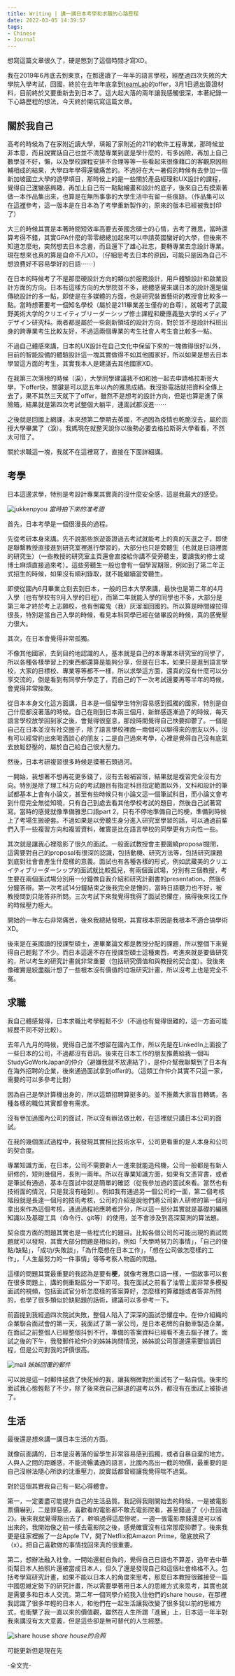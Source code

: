 ```yaml
---
title: Writing | 講一講日本考學和求職的心路歷程
date: 2022-03-05 14:39:57
tags:
- Chinese
- Journal
---
```


想寫這篇文章很久了，硬是憋到了這個時間才寫XD。

我在2019年6月底去到東京，在那邊讀了一年半的語言學校，經歷過四次失敗的大學院入學考試，回國，終於在去年年底拿到[teamLab](https://www.teamlab.art)的offer，3月1日遞出簽證材料，目前終於又要重新去到日本了。這大起大落的兩年讓我感觸很深，本著紀錄一下心路歷程的想法，今天終於開坑寫這篇文章。

## 關於我自己

高考的時候為了在家附近讀大學，填報了家附近的211的軟件工程專業，那時候並非本意，而且說實話自己也並不清楚專業到底是學什麼的，有多凶險，再加上自己數學並不好，懶，以及學校課程安排不合理等等一些看起來很像藉口的客觀原因相輔相成的結果，大學四年學得還蠻痛苦的。不過好在大一暑假的時候有去參加一個新加坡國立大學的遊學項目，那時候上的是一些關於產品經理和UX設計的課程，覺得自己還蠻感興趣，再加上自己有一點點繪畫和設計的底子，後來自己有摸索著做一本作品集出來，也算是在無所事事的大學生活中有留一些痕跡。（作品集可以在[這裡](https://issuu.com/yuancong-liu/docs/e-portfolio)參考，這一版本是在日本為了考學重新製作的，原來的版本已經被我封印了）

大三的時候其實是本著時間短效率高要去英國念碩士的心情，去考了雅思，當時還算考得不錯，其實GPA什麼的零零總總加起來可以申請英國蠻好的大學，但後來不知道怎麼地，突然想去日本念書，而且還下了雄心壯志，要轉專業去念設計專業。現在想來也真的算是自命不凡XD。（仔細思考去日本的原因，可能只是因為自己不想浪費好不容易學好的日語⋯⋯）

在日本的時候考了不是那麼硬設計方向的類似於服務設計，用戶體驗設計和啟業設計方面的方向。日本有這樣方向的大學院並不多，總體感覺來講日本的設計還是偏傳統設計的多一點，即使是在多媒體的方面，也是研究裝置藝術的教授會比較多一點。當時想著要考一個知名學校（屬於是211畢業差生僅存的自尊），就報考了武蔵野美術大学的クリエイティブリーダーシップ修士課程和慶應義塾大学的メディアデザイン研究科。兩者都是屬於一些創新領域的設計方向，對於並不是設計科班出身的跨專業考生比較友好，不過這兩個專業的考生社會人考生會比較多一點。

不過自己體感來講，日本的UX設計在自己文化中保留下來的一塊做得很好以外，目前的智能設備的體驗設計這一塊其實做得不如其他國家好，所以如果是想去日本學習這方面的考生，其實我本人是建議去其他國家XD。

在我第三次落榜的時候（淚），大學同學建議我不如和她一起去申請格拉斯哥大學，下offer快，關鍵是可以認五年以內的雅思成績。我沒掛電話就把資料全傳上去了，果不其然三天就下了offer，雖然不是想考的設計方向，但是也算是進了保險箱，結果就是第四次考試整個大躺平，連面試都沒進⋯⋯

之後就是回國上網課，本來想第二學期去英國，不過因為疫情也乾脆沒去，屬於函授大學畢業了（淚）。我媽現在就整天說你以後勢必要去格拉斯哥大學看看，不然太可惜了。

關於求職這一塊，我就不在這裡寫了，直接在下面詳細講。

## 考學

日本這邊求學，特別是考設計專業其實真的沒什麼安全感，這是我最大的感受。

![jukkenpyou](IMG_2802.jpeg)
*當時拍下來的准考證*

首先，日本考學是一個很漫長的過程。

先從考研本身來講。先不說那些旅遊簽證過去考試就能考上的真的天選之子，即使是聯繫教授直接進到研究室裡進行學習的，大部分也只是旁聽生（也就是日語裡面的研究生）（一些教授的研究室主頁還會直接給你講不受旁聽生，要讀我的修士或博士麻煩直接過來考）。這些旁聽生一般也會有一個學習期限，例如到了第二年正式招生的時候，如果沒有順利錄取，就不能繼續當旁聽生。

即使從國內6月畢業立刻去到日本，一般的日本大學來講，最快也是第二年的4月入學（也有學校有9月入學的日程），而第二年就能入學的同學也不多，大部分是第三年才終於考上志願校，也有倒霉鬼（我）灰溜溜回國的。所以算是時間線拉得很長，特別是當自己入學的時候，看見本科同學已經在做畢設的時候，真的感覺壓力很大。

其次，在日本會覺得非常孤獨。

不像其他國家，去到目的地認識的人，基本就是自己的本專業本研究室的同學了，所以各種各樣學習上的東西都還算是能夠分享，但是在日本，如果只是進到語言學校，大家的目標校、專業等等都不一樣，所以求學這方面，還真的沒有什麼可以分享交流的，倒是看到有同學升學走了，而自己的下一次考試還要再等半年的時候，會覺得非常挫敗。

從日本本身文化這方面講，日本是一個留學生特別容易感到孤獨的國家，特別是自己什麼都沒著落的時候。自己在剛到日本兩三個月，新鮮感逐漸過了的時候，每天語言學校放學回到家之後，會覺得很窒息，那段時間覺得自己快要抑鬱了。一個是自己在日本並沒有社交圈子，除了語言學校裡面一兩個可以聊得來的朋友以外，沒有可以經常約出來喝酒談心的朋友；二是自己過來考學，心裡是覺得自己沒有底氣去放鬆舒壓的，屬於自己給自己很大壓力。

然後，日本考研複習很多時候是摸著石頭過河。

一開始，我想著不想再花更多錢了，沒有去報補習班，結果就是複習完全沒有方向。特別是除了理工科方向的考試題目有指定科目指定範圍以外，文科和設計的筆試都基本上會有小論文，甚至有些時候只有小論文這一個筆試科目，而小論文會考到什麼完全無從知曉，只有自己到處去看其他學校考試的題目，然後自己試著寫寫。當時的感覺就像準備雅思口語part 2，只有不停地準備自己的梗，準備到時候上了考場生搬硬套。不過如果是以旁聽生身分進入研究室學習的話，可以通過前輩們入手一些複習方向和複習資料，確實是比在語言學校的同學更有方向性一些。

其次就是讓我心裡陰影了很久的面試。一般面試教授會主要圍繞proposal提問，這需要對自己的proposal有很深的認識，包括動機、研究方法等，包括研究課題到底對社會會產生什麼樣的意義。面試也有各種各樣的形式，例如武藏美的クリエイティブリーダーシップ的面試就比較孤兒，有兩個面試場，分別有三個教授，考生要在兩個面試場分別用一分鐘做自我介紹和研究計劃書的presentation，然後6分鐘答辯。第一次考試14分鐘結束之後我完全是懵的，當時日語聽力也不好，被教授問到只能答非所問。三次考試下來我覺得我得了面試恐懼症，搞得後來找工作的時候壓力極大。

開始的一年左右非常痛苦，後來我總結發現，其實根本原因是我根本不適合搞學術XD。

後來是在英國讀的授課型碩士，連畢業論文都是教授分配的課題，所以整個下來覺得自己輕鬆了不少。而日本這邊不存在授課型碩士這種東西，考進來就是要做研究的，所以考生的研究計畫就非常重要（包括研究價值和與教授的契合度）。我後來像確實是絞盡腦汁想了一些根本沒有價值的垃圾研究計畫，所以沒考上也是完全不冤。

## 求職

我自己體感覺得，日本求職比考學輕鬆不少（不過也有覺得很難的，這一方面可能經歷不同不好比較）。

去年八九月的時候，覺得自己並不想留在國內工作，所以先是在LinkedIn上面投了一些日本的公司，不過都沒有音訊。後來在日本工作的朋友推薦給我一個叫StudyGoWorkJapan的仲介（避嫌我就不放連結了），是仲介幫我聯繫到了日本有在海外招聘的企業，後來通過面試拿到offer的。（這類工作仲介其實不只這一家，需要的可以多參考比對）

因為自己是學計算機出身的，所以這類招聘算挺多的。並不推薦大家盲目轉碼，各種各樣的職位其實都會有需求。

沒有參加過國內公司的面試，所以沒有辦法做比較，在這裡就只講日本公司的面試。

在我的幾個面試過程中，我發現其實相比技術水平，公司更看重的是人本身和公司的契合度。

專業知識方面，在日本，公司不需要新人一進來就能造飛機，公司一般都是有新人研修的，短則幾個月，長則一兩年。所以在專業知識方面，如果有文憑背書，或者是筆試有通過，基本在面試中就是簡單的確認（從我參加過的面試來看。當然也有技術面的情況，只是我沒有碰到）。例如我有通過另一個公司的一面，第二個考核階段就是長達一個月的技術考核，公司的介紹是說他們將公司新人研修的第一個月拿出來作為這個考核，通過過程給應聘者評分，所以這一部分其實就是基礎的編碼知識以及基礎工具（命令行、git等）的使用，並不會涉及到高深莫測的算法題。

契合度方面的問題其實也是一些程式化的題目。比較各個公司的可能出現的面試問題就可以發現，其實大部分問題是相似的，例如「大學時努力的事情」，「自己的優點/缺點」，「成功/失敗談」，「為什麼想在日本工作」，「想在公司做怎麼樣的工作」，「人生最努力的一件事情」等等考察人物面的問題。

這樣的問題其實最重要的我認為是要有**梗**，就像考雅思口語一樣，一個故事可以套在很多問題上，講的側重點區分一下即可。我在面試之前看了油管上面非常多模擬面試的視頻，包括面試官分析怎麼樣的答案算好，怎麼樣的算離題或者答非所問的，也學了很多類似於缺點題的話術，建議可以多參考一下。

前面提到我經過四次院試失敗，整個人陷入了深深的面試恐懼症中。在仲介組織的企業聯合面試會的第一天，我面試了第一家公司，是日本老牌的自動車製造企業，在面試之前整個人已經整個抖到不行，準備的答案資料已經看不進去腦子裡了。面試之後的下午，我發郵件給仲介的姊姊詢問情況，姊姊說公司那邊還需要協調日程，但是公司對我的評價很高。

![mail](mailfromao.jpg)
*姊姊回覆的郵件*

可以說是這一封郵件拯救了快死掉的我，讓我稍微對於面試有了一點自信。後來的面試我心態輕鬆了不少，除了後來我自己辭退的選考以外，都沒有在面試上被掛過了。

## 生活

最後還是想來講一講日本生活的方面。

就像前面講的，日本是沒著落的留學生非常容易感到孤獨，或者自暴自棄的地方。人與人之間的距離感，不能流暢溝通的語言，比國內高出一截的物價，最重要的是自己沒辦法隨心所欲的沈重壓力，說實話都曾經讓我覺得喘不過氣。

對於這個其實我自己有一點心得體會。

第一，一定要盡可能提升自己的生活品質。我記得我剛開始去的時候，一是被電影票價嚇到，二是罪惡感，喜歡看的電影都不敢去電影院看，甚至錯過了《小丑回魂2》。後來我就覺得豁出去了，幹嘛過得這麼慘呢，一週一張電影票錢還是可以省出來的。我開始像之前一樣去電影院之後，感覺確實沒有往常那麼抑鬱了。後來我更是往家裡搬了一台Apple TV，開了Netflix和Amazon Prime，徹底放飛了（x）。把自己喜歡做的事情找回來真的很重要。

第二，想辦法融入社會。一開始還挺自負的，覺得自己日語也不算差，過年去中華街幫日本人拍照片還被當成日本人，但久了還是發現自己和這個社會格格不入。包括考學寫研究計畫，如果不能以日本人的角度來思考，那麼日本教授很難接受一篇中國思維定勢下的研究計畫，所以需要學著用日本人的思維方式來思考，其實也就是需要多和日本人交流。第二年一個同學介紹我入住他們的share house，在那裡我認識了很多年輕的日本人，和他們在一起生活讓我改變了很多我以前的思維方式，也衝擊了我一直以來的價值觀，雖然在人生所謂「進展」上，日本這一年半對我來講沒有太大意義，但是這些卻是無可替代的人生經歷。

![share house](IMG_4915_polarr.jpeg)
*share house的合照*




可能更新但是現在先

-全文完-